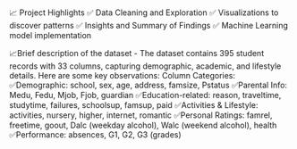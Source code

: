 📈 Project Highlights
✅ Data Cleaning and Exploration
✅ Visualizations to discover patterns
✅ Insights and Summary of Findings
✅ Machine Learning model implementation


📈Brief description of the dataset - 
The dataset contains 395 student records with 33 columns,
capturing demographic, academic, and lifestyle details. Here are
some key observations:
Column Categories:
✅Demographic: school, sex, age, address, famsize, Pstatus
✅Parental Info: Medu, Fedu, Mjob, Fjob, guardian
✅Education-related: reason, traveltime, studytime, failures,
schoolsup, famsup, paid
✅Activities & Lifestyle: activities, nursery, higher, internet,
romantic
✅Personal Ratings: famrel, freetime, goout, Dalc (weekday
alcohol), Walc (weekend alcohol), health
✅Performance: absences, G1, G2, G3 (grades)


